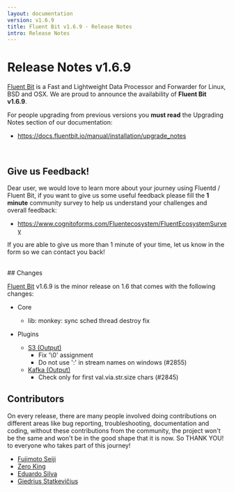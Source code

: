 ```yaml
---
layout: documentation
version: v1.6.9
title: Fluent Bit v1.6.9 - Release Notes
intro: Release Notes
---
```


# Release Notes v1.6.9

[Fluent Bit](http://fluentbit.io) is a Fast and Lightweight Data Processor and Forwarder for Linux, BSD and OSX. We are proud to announce the availability of __Fluent Bit v1.6.9__.

For people upgrading from previous versions you __must read__ the Upgrading Notes section of our documentation:

- <a href="https://docs.fluentbit.io/manual/installation/upgrade_notes">https://docs.fluentbit.io/manual/installation/upgrade_notes</a>

<br>

## Give us Feedback!

Dear user, we would love to learn more about your journey using Fluentd / Fluent Bit, if you want to give us some useful feedback please fill the __1 minute__ community survey to help us understand your challenges and overall feedback:

- <a href="https://www.cognitoforms.com/Fluentecosystem/FluentEcosystemSurvey">https://www.cognitoforms.com/Fluentecosystem/FluentEcosystemSurvey</a>

If you are able to give us more than 1 minute of your time, let us know in the form so we can contact you back!

<br>
## Changes

[Fluent Bit](https://fluentbit.io) v1.6.9 is the minor release on 1.6 that comes with the following changes:

 - Core
   - lib: monkey: sync sched thread destroy fix

 - Plugins
   - [S3 (Output)](https://docs.fluentbit.io/manual/pipeline/outputs/s3/)
      - Fix '\0' assignment
      - Do not use ':' in stream names on windows (#2855)
   - [Kafka (Output)](https://docs.fluentbit.io/manual/pipeline/outputs/kafka/)
      - Check only for first val.via.str.size chars (#2845)

## Contributors

On every release, there are many people involved doing contributions on different areas like bug reporting, troubleshooting, documentation and coding, without these contributions from the community, the project won't be the same and won't be in the good shape that it is now. So THANK YOU! to everyone who takes part of this journey!

- [Fujimoto Seiji](https://github.com/fujimotos)
- [Zero King](https://github.com/l2dy)
- [Eduardo Silva](https://github.com/edsiper)
- [Giedrius Statkevičius](https://github.com/GiedriusS)
